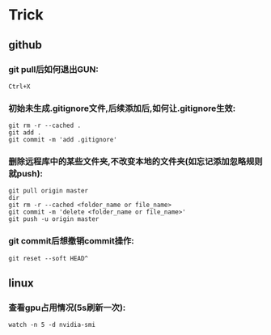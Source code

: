 # Trick
## github
### git pull后如何退出GUN: 
```
Ctrl+X 
```
### 初始未生成.gitignore文件,后续添加后,如何让.gitignore生效:
```
git rm -r --cached .
git add .
git commit -m 'add .gitignore'
```
### 删除远程库中的某些文件夹,不改变本地的文件夹(如忘记添加忽略规则就push):
```
git pull origin master
dir
git rm -r --cached <folder_name or file_name>
git commit -m 'delete <folder_name or file_name>'
git push -u origin master
```
### git commit后想撤销commit操作:
```
git reset --soft HEAD^
```

## linux
### 查看gpu占用情况(5s刷新一次):
```
watch -n 5 -d nvidia-smi
```
